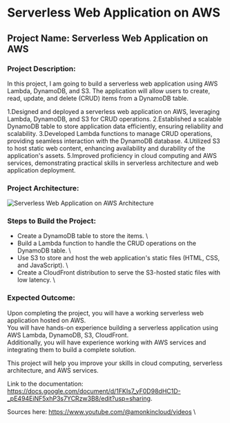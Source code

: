 # Serverless Web Application on AWS

## Project Name: Serverless Web Application on AWS

### Project Description:

In this project, I am going to  build a serverless web application using AWS Lambda, DynamoDB, and S3. The application will allow users to create, read, update, and delete (CRUD) items from a DynamoDB table.

1.Designed and deployed a serverless web application on AWS, leveraging Lambda, DynamoDB, and S3 for CRUD operations.
2.Established a scalable DynamoDB table to store application data efficiently, ensuring reliability and scalability.
3.Developed Lambda functions to manage CRUD operations, providing seamless interaction with the DynamoDB database.
4.Utilized S3 to host static web content, enhancing availability and durability of the application's assets.
5.Improved proficiency in cloud computing and AWS services, demonstrating practical skills in serverless architecture and web application deployment.

### Project Architecture:

![Serverless Web Application on AWS Architecture](https://user-images.githubusercontent.com/66474973/228492073-5cd3d975-3439-4ce4-b109-fb33997df3c3.png)

### Steps to Build the Project:

* Create a DynamoDB table to store the items. \
* Build a Lambda function to handle the CRUD operations on the DynamoDB table. \
* Use S3 to store and host the web application's static files (HTML, CSS, and JavaScript). \
* Create a CloudFront distribution to serve the S3-hosted static files with low latency. \

### Expected Outcome:

Upon completing the project, you will have a working serverless web application hosted on AWS. \
You will have hands-on experience building a serverless application using AWS Lambda, DynamoDB, S3, CloudFront. \
Additionally, you will have experience working with AWS services and integrating them to build a complete solution.

This project will help you improve your skills in cloud computing, serverless architecture, and AWS services.

Link to the documentation: https://docs.google.com/document/d/1FKIs7_yF0D98dHC1D-_pE494EiNF5xhP3s7YCRzw3B8/edit?usp=sharing. 


Sources here: https://www.youtube.com/@amonkincloud/videos \





